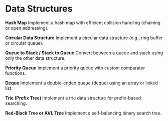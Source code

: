 # Data Structures

**Hash Map**
Implement a hash map with efficient collision handling (chaining or open addressing).

**Circular Data Structure**
Implement a circular data structure (e.g., ring buffer or circular queue).

**Queue to Stack / Stack to Queue**
Convert between a queue and stack using only the other data structure.

**Priority Queue**
Implement a priority queue with custom comparator functions.

**Deque**
Implement a double-ended queue (deque) using an array or linked list.

**Trie (Prefix Tree)**
Implement a trie data structure for prefix-based searching.

**Red-Black Tree or AVL Tree**
Implement a self-balancing binary search tree.

